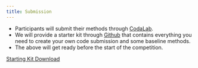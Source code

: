 ```yaml
---
title: Submission
---
```


* Participants will submit their methods through [CodaLab](https://codalab.lisn.upsaclay.fr/competitions/13902).
* We will provide a starter kit through [Github](https://github.com/huawei-noah/trustworthyAI/tree/master/competition/NeurIPS2023) that contains everything you need to create your own code submission and some baseline methods.  
* The above will get ready before the start of the competition.


[Starting Kit Download](../zip/Starting_Kit.zip)
